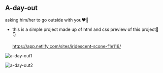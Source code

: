 ## A-day-out
asking him/her to go outside with you❤️🫶
* this is a simple project made up of html and css
  preview of this project👀👇
  
   https://app.netlify.com/sites/iridescent-scone-f1e116/
  
![a-day-out1](https://github.com/vedapriya17/A-day-out/assets/140573640/f5dcf9b8-03c6-4637-be39-526537aa3f3c)

 ![a-day-out2](https://github.com/vedapriya17/A-day-out/assets/140573640/3a0185fe-a88b-4ac0-b983-a4cef0824225)
  

